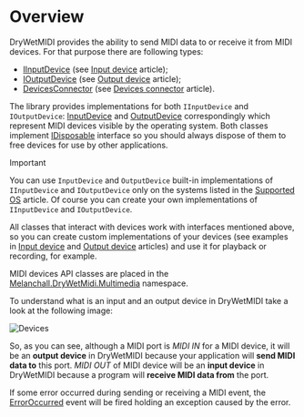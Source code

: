 ﻿---
uid: a_dev_overview
---

# Overview

DryWetMIDI provides the ability to send MIDI data to or receive it from MIDI devices. For that purpose there are following types:

* [IInputDevice](xref:Melanchall.DryWetMidi.Multimedia.IInputDevice) (see [Input device](Input-device.md) article);
* [IOutputDevice](xref:Melanchall.DryWetMidi.Multimedia.IOutputDevice) (see [Output device](Output-device.md) article);
* [DevicesConnector](xref:Melanchall.DryWetMidi.Multimedia.DevicesConnector) (see [Devices connector](Devices-connector.md) article).

The library provides implementations for both `IInputDevice` and `IOutputDevice`: [InputDevice](xref:Melanchall.DryWetMidi.Multimedia.InputDevice) and [OutputDevice](xref:Melanchall.DryWetMidi.Multimedia.OutputDevice) correspondingly which represent MIDI devices visible by the operating system. Both classes implement [IDisposable](xref:System.IDisposable) interface so you should always dispose of them to free devices for use by other applications.

> [!IMPORTANT]
> You can use `InputDevice` and `OutputDevice` built-in implementations of `IInputDevice` and `IOutputDevice` only on the systems listed in the [Supported OS](xref:a_develop_supported_os) article. Of course you can create your own implementations of `IInputDevice` and `IOutputDevice`.

All classes that interact with devices work with interfaces mentioned above, so you can create custom implementations of your devices (see examples in [Input device](Input-device.md) and [Output device](Output-device.md) articles) and use it for playback or recording, for example.

MIDI devices API classes are placed in the [Melanchall.DryWetMidi.Multimedia](xref:Melanchall.DryWetMidi.Multimedia) namespace.

To understand what is an input and an output device in DryWetMIDI take a look at the following image:

![Devices](images/Devices.png)

So, as you can see, although a MIDI port is _MIDI IN_ for a MIDI device, it will be an **output device** in DryWetMIDI because your application will **send MIDI data to** this port. _MIDI OUT_ of MIDI device will be an **input device** in DryWetMIDI because a program will **receive MIDI data from** the port.

If some error occurred during sending or receiving a MIDI event, the [ErrorOccurred](xref:Melanchall.DryWetMidi.Multimedia.MidiDevice.ErrorOccurred) event will be fired holding an exception caused by the error.
